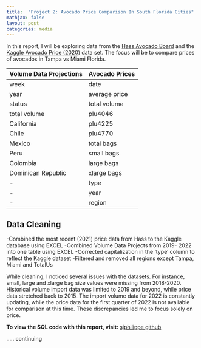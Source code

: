 ```yaml
---
title:  "Project 2: Avocado Price Comparison In South Florida Cities"
mathjax: false
layout: post
categories: media
---
```


In this report, I will be exploring data from the [Hass Avocado Board]( https://hassavocadoboard.com/) and the [Kaggle Avocado Price (2020)]( https://www.kaggle.com/datasets/timmate/avocado-prices-2020) data set. The focus will be to compare prices of avocados in Tampa vs Miami Florida. 



|Volume Data Projections| Avocado Prices
|------|-----|
|week|date|
|year|average price|
|status|total volume|
|total volume|plu4046|
|California|plu4225|
|Chile|plu4770|
|Mexico|total bags|
|Peru|small bags|
|Colombia|large bags|
|Dominican Republic|xlarge bags|
|-| type|
|-| year|
|-| region|

## Data Cleaning
-Combined the most recent (2021) price data from Hass to the Kaggle database using EXCEL
-Combined Volume Data Projects from 2019- 2022 into one table using EXCEL
-Corrected capitalization in the ‘type’ column to reflect the Kaggle dataset
-Filtered and removed all regions except Tampa, Miami and TotalUs

While cleaning, I noticed several issues with the datasets. For instance, small, large and xlarge bag size values were missing from 2018-2020. Historical volume import data was limited to 2019 and beyond, while price data stretched back to 2015.  The import volume data for 2022 is constantly updating, while the price data for the first quarter of 2022 is not available for comparison at this time. These discrepancies led me to focus solely on price. 

**To view the SQL code with this report, visit:**
[sjphilippe github](https://github.com/sjphilippe/Project2)


….. continuing 

